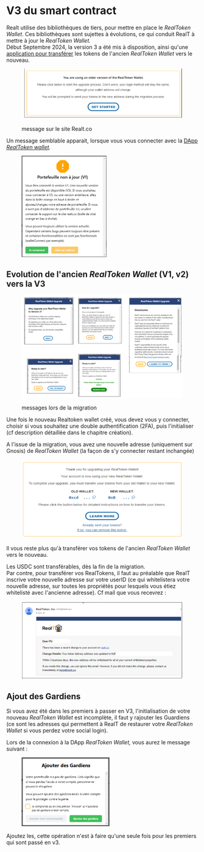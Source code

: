 # V3 du smart contract

Realt utilise des bibliothèques de tiers, pour mettre en place le _RealToken Wallet_. Ces bibliothèques sont sujettes à évolutions, ce qui conduit RealT à mettre à jour le _RealToken Wallet._\
Début Septembre 2024, la version 3 a été mis à disposition, ainsi qu'une [application pour transférer](application-realtoken-wallet.md) les tokens de l'ancien _RealToken Wallet_ vers le nouveau.

<figure><img src="../../.gitbook/assets/image (2) (1) (1) (1) (1) (1).png" alt="" width="509"><figcaption><p>message sur le site Realt.co</p></figcaption></figure>

Un message semblable apparait, lorsque vous vous connecter avec la [DApp _RealToken wallet_](application-realtoken-wallet.md)_._

<figure><img src="../../.gitbook/assets/image (1) (1) (1) (1) (1) (1) (1).png" alt="" width="223"><figcaption></figcaption></figure>

## Evolution  de l'ancien _RealToken Wallet_ (V1, v2) vers la V3

<figure><img src="../../.gitbook/assets/image (1) (1) (1) (1) (1) (1) (1) (1) (1) (1) (1).png" alt=""><figcaption><p>messages lors de la migration</p></figcaption></figure>

Une fois le nouveau Realtoken wallet créé, vous devez vous y connecter, choisir si vous souhaitez une double authentification (2FA), puis l'initialiser (cf description détaillée dans le chapitre création).

A l'issue de la migration, vous avez une nouvelle adresse (uniquement sur Gnosis) de _RealToken Wallet_ (la façon de s'y connecter restant inchangée)&#x20;

<figure><img src="../../.gitbook/assets/image (2) (1) (1) (1) (1) (1) (1).png" alt="" width="506"><figcaption></figcaption></figure>

Il vous reste plus qu'à transférer vos tokens de l'ancien _RealToken Wallet_ vers le nouveau.

Les USDC sont transférables, dès la fin de la migration. \
Par contre, pour transférer vos RealTokens, il faut au préalable que RealT inscrive votre nouvelle adresse sur votre userID (ce qui whitelistera votre nouvelle adresse, sur toutes les propriétés pour lesquels vous étiez whitelisté avec l'ancienne adresse). Cf mail que vous recevrez :&#x20;

<figure><img src="../../.gitbook/assets/image (3) (1) (1) (1).png" alt="" width="563"><figcaption></figcaption></figure>

## Ajout des Gardiens

Si vous avez été dans les premiers à passer en V3, l'initialisation de votre nouveau _RealToken Wallet_ est  incomplète, il faut y rajouter les Guardiens (ce sont les adresses qui permettent à RealT de restaurer votre _RealToken Wallet_ si vous perdez votre social login).

Lors de la connexion à la DApp _RealToken Wallet,_ vous aurez le message suivant :

<figure><img src="../../.gitbook/assets/image (2) (1) (1).png" alt="" width="231"><figcaption></figcaption></figure>

Ajoutez les, cette opération n'est à faire qu'une seule fois pour les premiers qui sont passé en v3.
